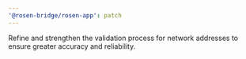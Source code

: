 ```yaml
---
'@rosen-bridge/rosen-app': patch
---
```


Refine and strengthen the validation process for network addresses to ensure greater accuracy and reliability.
